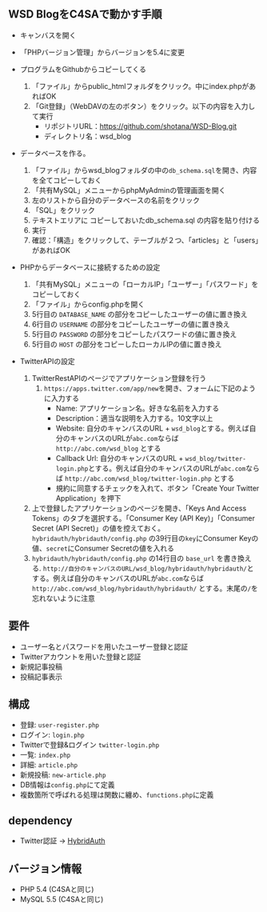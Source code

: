 ## WSD BlogをC4SAで動かす手順
- キャンバスを開く

- 「PHPバージョン管理」からバージョンを5.4に変更
- プログラムをGithubからコピーしてくる
    1. 「ファイル」からpublic_htmlフォルダをクリック。中にindex.phpがあればOK
    1. 「Git登録」（WebDAVの左のボタン）をクリック。以下の内容を入力して実行
        - リポジトリURL：https://github.com/shotana/WSD-Blog.git
        - ディレクトリ名：wsd_blog
- データベースを作る。
    1. 「ファイル」からwsd_blogフォルダの中の`db_schema.sql`を開き、内容を全てコピーしておく
    1. 「共有MySQL」メニューからphpMyAdminの管理画面を開く
    1. 左のリストから自分のデータベースの名前をクリック
    1. 「SQL」をクリック
    1. テキストエリアに コピーしておいたdb_schema.sql の内容を貼り付ける
    1. 実行
    2. 確認：「構造」をクリックして、テーブルが２つ、「articles」と「users」があればOK
- PHPからデータベースに接続するための設定
    1. 「共有MySQL」メニューの「ローカルIP」「ユーザー」「パスワード」をコピーしておく
    1. 「ファイル」からconfig.phpを開く
    1.  5行目の `DATABASE_NAME` の部分をコピーしたユーザーの値に置き換え
    1.  6行目の `USERNAME` の部分をコピーしたユーザーの値に置き換え
    1.  5行目の `PASSWORD` の部分をコピーしたパスワードの値に置き換え
    1.  5行目の `HOST` の部分をコピーしたローカルIPの値に置き換え

- TwitterAPIの設定
    1. TwitterRestAPIのページでアプリケーション登録を行う
        1. `https://apps.twitter.com/app/new`を開き、フォームに下記のように入力する
            - Name: アプリケーション名。好きな名前を入力する
            - Description：適当な説明を入力する。10文字以上
            - Website: 自分のキャンバスのURL + `wsd_blog`とする。例えば自分のキャンバスのURLが`abc.com`ならば `http://abc.com/wsd_blog` とする
            - Callback Url: 自分のキャンバスのURL + `wsd_blog/twitter-login.php`とする。例えば自分のキャンバスのURLが`abc.com`ならば `http://abc.com/wsd_blog/twitter-login.php` とする
            - 規約に同意するチェックを入れて、ボタン「Create Your Twitter Application」を押下
    1. 上で登録したアプリケーションのページを開き、「Keys And Access Tokens」のタブを選択する。「Consumer Key (API Key)」「Consumer Secret (API Secret)」の値を控えておく。`hybridauth/hybridauth/config.php`  の39行目の`key`にConsumer Keyの値、`secret`にConsumer Secretの値を入れる
    1. `hybridauth/hybridauth/config.php` の14行目の `base_url` を書き換える. `http://自分のキャンバスのURL/wsd_blog/hybridauth/hybridauth/`とする。例えば自分のキャンバスのURLが`abc.com`ならば `http://abc.com/wsd_blog/hybridauth/hybridauth/` とする。末尾の`/`を忘れないように注意

## 要件
- ユーザー名とパスワードを用いたユーザー登録と認証
- Twitterアカウントを用いた登録と認証
- 新規記事投稿
- 投稿記事表示

## 構成
- 登録: `user-register.php  `
- ログイン: `login.php`   
- Twitterで登録&ログイン `twitter-login.php`
- 一覧: `index.php`
- 詳細: `article.php`
- 新規投稿: `new-article.php`
- DB情報は`config.php`にて定義
- 複数箇所で呼ばれる処理は関数に纏め、`functions.php`に定義

## dependency
- Twitter認証 -> [HybridAuth](http://hybridauth.sourceforge.net/)

## バージョン情報
- PHP 5.4 (C4SAと同じ)
- MySQL 5.5 (C4SAと同じ)
